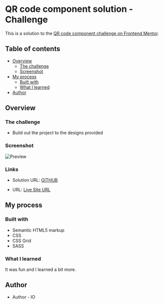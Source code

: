 # QR code component solution - Challenge

This is a solution to the [QR code component challenge on Frontend Mentor](https://www.frontendmentor.io/challenges/qr-code-component-iux_sIO_H).

## Table of contents

- [Overview](#overview)
  - [The challenge](#the-challenge)
  - [Screenshot](#screenshot)
- [My process](#my-process)
  - [Built with](#built-with)
  - [What I learned](#what-i-learned)
- [Author](#author)

## Overview

### The challenge

- Build out the project to the designs provided

### Screenshot

![Preview](https://res.cloudinary.com/dbfrodka2/image/upload/v1651663645/frontendmentor/mobile-design_kz05qp.jpg)

### Links

- Solution URL: [GITHUB](https://github.com/IGOXU/qr-code-component-main)

- URL: [Live Site URL](https://qr-code-component-challenge-by-io.netlify.app/)

## My process

### Built with

- Semantic HTML5 markup
- CSS
- CSS Grid
- SASS

### What I learned

It was fun and I learned a bit more.

## Author

- Author - IO
